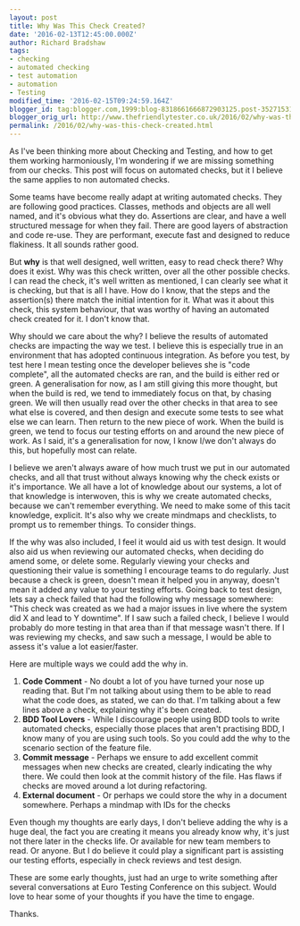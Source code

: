 ```yaml
---
layout: post
title: Why Was This Check Created?
date: '2016-02-13T12:45:00.000Z'
author: Richard Bradshaw
tags:
- checking
- automated checking
- test automation
- automation
- Testing
modified_time: '2016-02-15T09:24:59.164Z'
blogger_id: tag:blogger.com,1999:blog-8318661666872903125.post-3527153159476093410
blogger_orig_url: http://www.thefriendlytester.co.uk/2016/02/why-was-this-check-created.html
permalink: /2016/02/why-was-this-check-created.html
---
```


As I've been thinking more about Checking and Testing, and how to get them working harmoniously, I'm wondering if we are missing something from our checks. This post will focus on automated checks, but it I believe the same applies to non automated checks.  

Some teams have become really adapt at writing automated checks. They are following good practices. Classes, methods and objects are all well named, and it's obvious what they do. Assertions are clear, and have a well structured message for when they fail. There are good layers of abstraction and code re-use. They are performant, execute fast and designed to reduce flakiness. It all sounds rather good.  

But <span class="bluenumber">**why**</span> is that well designed, well written, easy to read check there? Why does it exist. Why was this check written, over all the other possible checks. I can read the check, it's well written as mentioned, I can clearly see what it is checking, but that is all I have. How do I know, that the steps and the assertion(s) there match the initial intention for it. What was it about this check, this system behaviour, that was worthy of having an automated check created for it. I don't know that.  

Why should we care about the why? I believe the results of automated checks are impacting the way we test. I believe this is especially true in an environment that has adopted continuous integration. As before you test, by test here I mean testing once the developer believes she is "code complete", all the automated checks are ran, and the build is either red or green. A generalisation for now, as I am still giving this more thought, but when the build is red, we tend to immediately focus on that, by chasing green. We will then usually read over the other checks in that area to see what else is covered, and then design and execute some tests to see what else we can learn. Then return to the new piece of work. When the build is green, we tend to focus our testing efforts on and around the new piece of work. As I said, it's a generalisation for now, I know I/we don't always do this, but hopefully most can relate.  

I believe we aren't always aware of how much trust we put in our automated checks, and all that trust without always knowing why the check exists or it's importance. We all have a lot of knowledge about our systems, a lot of that knowledge is interwoven, this is why we create automated checks, because we can't remember everything. We need to make some of this tacit knowledge, explicit. It's also why we create mindmaps and checklists, to prompt us to remember things. To consider things.  

If the why was also included, I feel it would aid us with test design. It would also aid us when reviewing our automated checks, when deciding do amend some, or delete some. Regularly viewing your checks and questioning their value is something I encourage teams to do regularly. Just because a check is green, doesn't mean it helped you in anyway, doesn't mean it added any value to your testing efforts. Going back to test design, lets say a check failed that had the following why message somewhere: "This check was created as we had a major issues in live where the system did X and lead to Y downtime". If I saw such a failed check, I believe I would probably do more testing in that area than if that message wasn't there. If I was reviewing my checks, and saw such a message, I would be able to assess it's value a lot easier/faster.  

Here are multiple ways we could add the why in.  

1.  <span class="bluenumber">**Code Comment**</span> - No doubt a lot of you have turned your nose up reading that. But I'm not talking about using them to be able to read what the code does, as stated, we can do that. I'm talking about a few lines above a check, explaining why it's been created.
2.  <span class="bluenumber">**BDD Tool Lovers**</span> - While I discourage people using BDD tools to write automated checks, especially those places that aren't practising BDD, I know many of you are using such tools. So you could add the why to the scenario section of the feature file. 
3.  <span class="bluenumber">**Commit message**</span> - Perhaps we ensure to add excellent commit messages when new checks are created, clearly indicating the why there. We could then look at the commit history of the file. Has flaws if checks are moved around a lot during refactoring. 
4.  <span class="bluenumber">**External document**</span> - Or perhaps we could store the why in a document somewhere. Perhaps a mindmap with IDs for the checks

Even though my thoughts are early days, I don't believe adding the why is a huge deal, the fact you are creating it means you already know why, it's just not there later in the checks life. Or available for new team members to read. Or anyone. But I do believe it could play a significant part is assisting our testing efforts, especially in check reviews and test design.

These are some early thoughts, just had an urge to write something after several conversations at Euro Testing Conference on this subject. Would love to hear some of your thoughts if you have the time to engage.

Thanks.